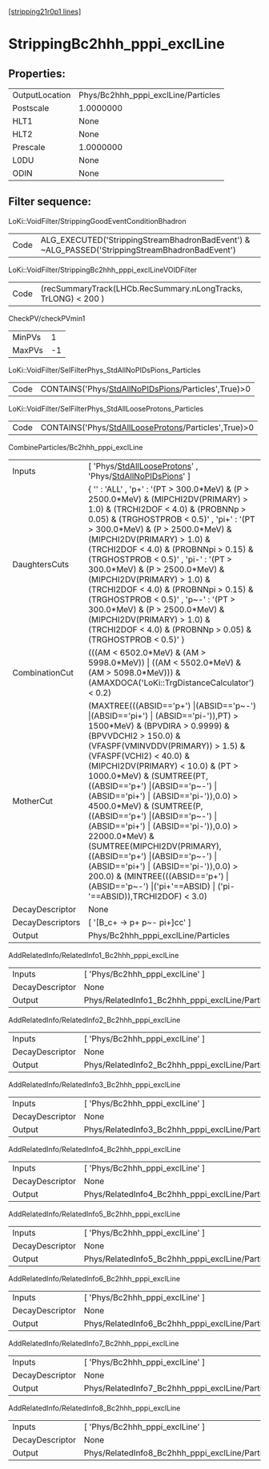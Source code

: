 [[stripping21r0p1 lines]](./stripping21r0p1-index)

# StrippingBc2hhh_pppi_exclLine

## Properties:

|                |                                     |
|----------------|-------------------------------------|
| OutputLocation | Phys/Bc2hhh_pppi_exclLine/Particles |
| Postscale      | 1.0000000                           |
| HLT1           | None                                |
| HLT2           | None                                |
| Prescale       | 1.0000000                           |
| L0DU           | None                                |
| ODIN           | None                                |

## Filter sequence:

LoKi::VoidFilter/StrippingGoodEventConditionBhadron

|      |                                                                                                |
|------|------------------------------------------------------------------------------------------------|
| Code | ALG_EXECUTED('StrippingStreamBhadronBadEvent') & ~ALG_PASSED('StrippingStreamBhadronBadEvent') |

LoKi::VoidFilter/StrippingBc2hhh_pppi_exclLineVOIDFilter

|      |                                                                |
|------|----------------------------------------------------------------|
| Code | (recSummaryTrack(LHCb.RecSummary.nLongTracks, TrLONG) \< 200 ) |

CheckPV/checkPVmin1

|        |     |
|--------|-----|
| MinPVs | 1   |
| MaxPVs | -1  |

LoKi::VoidFilter/SelFilterPhys_StdAllNoPIDsPions_Particles

|      |                                                                                                             |
|------|-------------------------------------------------------------------------------------------------------------|
| Code | CONTAINS('Phys/[StdAllNoPIDsPions](./stripping21r0p1-commonparticles-stdallnopidspions)/Particles',True)\>0 |

LoKi::VoidFilter/SelFilterPhys_StdAllLooseProtons_Particles

|      |                                                                                                               |
|------|---------------------------------------------------------------------------------------------------------------|
| Code | CONTAINS('Phys/[StdAllLooseProtons](./stripping21r0p1-commonparticles-stdalllooseprotons)/Particles',True)\>0 |

CombineParticles/Bc2hhh_pppi_exclLine

|                  |                                                                                                                                                                                                                                                                                                                                                                                                                                                                                                                                                                                                                                                                                                  |
|------------------|--------------------------------------------------------------------------------------------------------------------------------------------------------------------------------------------------------------------------------------------------------------------------------------------------------------------------------------------------------------------------------------------------------------------------------------------------------------------------------------------------------------------------------------------------------------------------------------------------------------------------------------------------------------------------------------------------|
| Inputs           | [ 'Phys/[StdAllLooseProtons](./stripping21r0p1-commonparticles-stdalllooseprotons)' , 'Phys/[StdAllNoPIDsPions](./stripping21r0p1-commonparticles-stdallnopidspions)' ]                                                                                                                                                                                                                                                                                                                                                                                                                                                                                                                        |
| DaughtersCuts    | { '' : 'ALL' , 'p+' : '(PT \> 300.0\*MeV) & (P \> 2500.0\*MeV) & (MIPCHI2DV(PRIMARY) \> 1.0) & (TRCHI2DOF \< 4.0) & (PROBNNp \> 0.05) & (TRGHOSTPROB \< 0.5)' , 'pi+' : '(PT \> 300.0\*MeV) & (P \> 2500.0\*MeV) & (MIPCHI2DV(PRIMARY) \> 1.0) & (TRCHI2DOF \< 4.0) & (PROBNNpi \> 0.15) & (TRGHOSTPROB \< 0.5)' , 'pi-' : '(PT \> 300.0\*MeV) & (P \> 2500.0\*MeV) & (MIPCHI2DV(PRIMARY) \> 1.0) & (TRCHI2DOF \< 4.0) & (PROBNNpi \> 0.15) & (TRGHOSTPROB \< 0.5)' , 'p~-' : '(PT \> 300.0\*MeV) & (P \> 2500.0\*MeV) & (MIPCHI2DV(PRIMARY) \> 1.0) & (TRCHI2DOF \< 4.0) & (PROBNNp \> 0.05) & (TRGHOSTPROB \< 0.5)' }                                                                          |
| CombinationCut   | (((AM \< 6502.0\*MeV) & (AM \> 5998.0\*MeV)) \| ((AM \< 5502.0\*MeV) & (AM \> 5098.0\*MeV))) & (AMAXDOCA('LoKi::TrgDistanceCalculator') \< 0.2)                                                                                                                                                                                                                                                                                                                                                                                                                                                                                                                                                  |
| MotherCut        | (MAXTREE(((ABSID=='p+') \|(ABSID=='p~-') \|(ABSID=='pi+') \| (ABSID=='pi-')),PT) \> 1500\*MeV) & (BPVDIRA \> 0.9999) & (BPVVDCHI2 \> 150.0) & (VFASPF(VMINVDDV(PRIMARY)) \> 1.5) & (VFASPF(VCHI2) \< 40.0) & (MIPCHI2DV(PRIMARY) \< 10.0) & (PT \> 1000.0\*MeV) & (SUMTREE(PT,((ABSID=='p+') \|(ABSID=='p~-') \|(ABSID=='pi+') \| (ABSID=='pi-')),0.0) \> 4500.0\*MeV) & (SUMTREE(P,((ABSID=='p+') \|(ABSID=='p~-') \|(ABSID=='pi+') \| (ABSID=='pi-')),0.0) \> 22000.0\*MeV) & (SUMTREE(MIPCHI2DV(PRIMARY),((ABSID=='p+') \|(ABSID=='p~-') \|(ABSID=='pi+') \| (ABSID=='pi-')),0.0) \> 200.0) & (MINTREE(((ABSID=='p+') \|(ABSID=='p~-') \|('pi+'==ABSID) \| ('pi-'==ABSID)),TRCHI2DOF) \< 3.0) |
| DecayDescriptor  | None                                                                                                                                                                                                                                                                                                                                                                                                                                                                                                                                                                                                                                                                                             |
| DecayDescriptors | [ '[B_c+ -\> p+ p~- pi+]cc' ]                                                                                                                                                                                                                                                                                                                                                                                                                                                                                                                                                                                                                                                                |
| Output           | Phys/Bc2hhh_pppi_exclLine/Particles                                                                                                                                                                                                                                                                                                                                                                                                                                                                                                                                                                                                                                                              |

AddRelatedInfo/RelatedInfo1_Bc2hhh_pppi_exclLine

|                 |                                                  |
|-----------------|--------------------------------------------------|
| Inputs          | [ 'Phys/Bc2hhh_pppi_exclLine' ]                |
| DecayDescriptor | None                                             |
| Output          | Phys/RelatedInfo1_Bc2hhh_pppi_exclLine/Particles |

AddRelatedInfo/RelatedInfo2_Bc2hhh_pppi_exclLine

|                 |                                                  |
|-----------------|--------------------------------------------------|
| Inputs          | [ 'Phys/Bc2hhh_pppi_exclLine' ]                |
| DecayDescriptor | None                                             |
| Output          | Phys/RelatedInfo2_Bc2hhh_pppi_exclLine/Particles |

AddRelatedInfo/RelatedInfo3_Bc2hhh_pppi_exclLine

|                 |                                                  |
|-----------------|--------------------------------------------------|
| Inputs          | [ 'Phys/Bc2hhh_pppi_exclLine' ]                |
| DecayDescriptor | None                                             |
| Output          | Phys/RelatedInfo3_Bc2hhh_pppi_exclLine/Particles |

AddRelatedInfo/RelatedInfo4_Bc2hhh_pppi_exclLine

|                 |                                                  |
|-----------------|--------------------------------------------------|
| Inputs          | [ 'Phys/Bc2hhh_pppi_exclLine' ]                |
| DecayDescriptor | None                                             |
| Output          | Phys/RelatedInfo4_Bc2hhh_pppi_exclLine/Particles |

AddRelatedInfo/RelatedInfo5_Bc2hhh_pppi_exclLine

|                 |                                                  |
|-----------------|--------------------------------------------------|
| Inputs          | [ 'Phys/Bc2hhh_pppi_exclLine' ]                |
| DecayDescriptor | None                                             |
| Output          | Phys/RelatedInfo5_Bc2hhh_pppi_exclLine/Particles |

AddRelatedInfo/RelatedInfo6_Bc2hhh_pppi_exclLine

|                 |                                                  |
|-----------------|--------------------------------------------------|
| Inputs          | [ 'Phys/Bc2hhh_pppi_exclLine' ]                |
| DecayDescriptor | None                                             |
| Output          | Phys/RelatedInfo6_Bc2hhh_pppi_exclLine/Particles |

AddRelatedInfo/RelatedInfo7_Bc2hhh_pppi_exclLine

|                 |                                                  |
|-----------------|--------------------------------------------------|
| Inputs          | [ 'Phys/Bc2hhh_pppi_exclLine' ]                |
| DecayDescriptor | None                                             |
| Output          | Phys/RelatedInfo7_Bc2hhh_pppi_exclLine/Particles |

AddRelatedInfo/RelatedInfo8_Bc2hhh_pppi_exclLine

|                 |                                                  |
|-----------------|--------------------------------------------------|
| Inputs          | [ 'Phys/Bc2hhh_pppi_exclLine' ]                |
| DecayDescriptor | None                                             |
| Output          | Phys/RelatedInfo8_Bc2hhh_pppi_exclLine/Particles |
